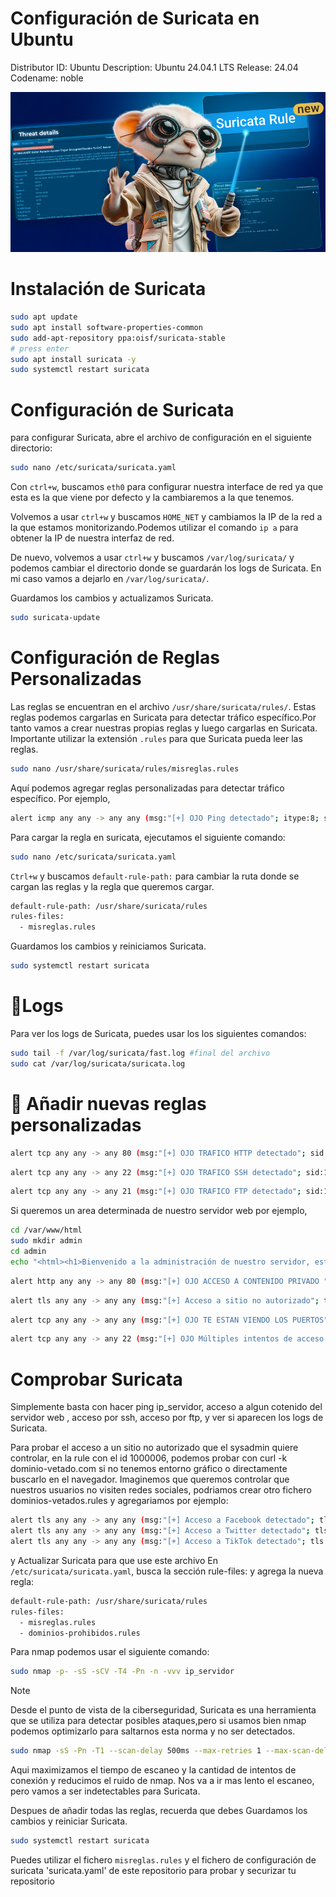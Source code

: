 # Configuración de Suricata en Ubuntu 

Distributor ID: Ubuntu
Description:    Ubuntu 24.04.1 LTS
Release:        24.04
Codename:       noble

![ids2](/img/suricatita.png)

# Instalación de Suricata

```bash
sudo apt update
sudo apt install software-properties-common
sudo add-apt-repository ppa:oisf/suricata-stable
# press enter
sudo apt install suricata -y
sudo systemctl restart suricata
```
# Configuración de Suricata
para configurar Suricata, abre el archivo de configuración en el siguiente directorio:
```bash
sudo nano /etc/suricata/suricata.yaml
```
Con `ctrl+w`, buscamos `eth0` para configurar nuestra interface de red ya que esta es la que viene por defecto y la cambiaremos a la que tenemos.

Volvemos a usar `ctrl+w` y buscamos `HOME_NET` y cambiamos la IP de la red a la que estamos monitorizando.Podemos utilizar el comando `ip a` para obtener la IP de nuestra interfaz de red.

De nuevo, volvemos a usar `ctrl+w` y buscamos `/var/log/suricata/` y podemos cambiar el directorio donde se guardarán los logs de Suricata. En mi caso vamos a dejarlo en `/var/log/suricata/`.

Guardamos los cambios y actualizamos Suricata.
```bash
sudo suricata-update
```

# Configuración de Reglas Personalizadas
Las reglas se encuentran en el archivo `/usr/share/suricata/rules/`. Estas reglas podemos cargarlas  en Suricata para detectar tráfico específico.Por tanto vamos a crear nuestras propias reglas y luego cargarlas en Suricata. Importante utilizar la extensión `.rules` para que Suricata pueda leer las reglas.

```bash	
sudo nano /usr/share/suricata/rules/misreglas.rules
```
Aquí podemos agregar reglas personalizadas para detectar tráfico específico. Por ejemplo, 

```bash
alert icmp any any -> any any (msg:"[+] OJO Ping detectado"; itype:8; sid:1000001; rev:1;)
```

Para cargar la regla en suricata, ejecutamos el siguiente comando:
```bash
sudo nano /etc/suricata/suricata.yaml
```
`Ctrl+w` y buscamos `default-rule-path:` para cambiar la ruta donde se cargan las reglas y la regla que queremos cargar.

```bash
default-rule-path: /usr/share/suricata/rules
rules-files:
  - misreglas.rules
```
Guardamos los cambios y reiniciamos Suricata.
```bash
sudo systemctl restart suricata
```

# 🎯Logs
Para ver los logs de Suricata, puedes usar los los siguientes comandos:
```bash
sudo tail -f /var/log/suricata/fast.log #final del archivo
sudo cat /var/log/suricata/suricata.log
```

# :page_with_curl: Añadir nuevas reglas personalizadas

```bash	
alert tcp any any -> any 80 (msg:"[+] OJO TRAFICO HTTP detectado"; sid:1000002; rev:1;)
```

```bash		
alert tcp any any -> any 22 (msg:"[+] OJO TRAFICO SSH detectado"; sid:1000003; rev:1;)
```

```bash		
alert tcp any any -> any 21 (msg:"[+] OJO TRAFICO FTP detectado"; sid:1000004; rev:1;)
```

Si queremos un area determinada de nuestro servidor web por ejemplo,
```bash			
cd /var/www/html
sudo mkdir admin
cd admin
echo "<html><h1>Bienvenido a la administración de nuestro servidor, estas visitando un directorio que no debes visitar, seras detectado por el IDS</h1></html>" | sudo tee /var/www/html/admin/index.html > /dev/null
```

```bash		
alert http any any -> any 80 (msg:"[+] OJO ACCESO A CONTENIDO PRIVADO "; content:"/admin"; http_uri; sid:1000005; rev:1;)
```

```bash
alert tls any any -> any any (msg:"[+] Acceso a sitio no autorizado"; tls.sni; content:"facebook"; sid:1000006; rev:1;)
```

```bash
alert tcp any any -> any any (msg:"[+] OJO TE ESTAN VIENDO LOS PUERTOS"; flags:S; threshold: type both, track by_src, count 20, seconds 3; sid:1000007; rev:1;)
```

```bash
alert tcp any any -> any 22 (msg:"[+] OJO Múltiples intentos de acceso SSH detectados"; flow:to_server, established; content:"Failed password"; sid:1000008; rev:1;)
```

# Comprobar Suricata
Simplemente basta con hacer ping ip_servidor, acceso a algun cotenido del servidor web , acceso por ssh, acceso por ftp, y ver si aparecen los logs de Suricata.

Para probar el acceso a un sitio no autorizado que el sysadmin quiere controlar, en la rule con el id 1000006, podemos probar con curl -k dominio-vetado.com si no tenemos entorno gráfico o directamente buscarlo en el navegador. Imaginemos que queremos controlar que nuestros usuarios no visiten redes sociales, podriamos crear otro fichero dominios-vetados.rules y agregariamos por ejemplo:

```bash
alert tls any any -> any any (msg:"[+] Acceso a Facebook detectado"; tls.sni; content:"facebook.com"; sid:2000001; rev:1;)
alert tls any any -> any any (msg:"[+] Acceso a Twitter detectado"; tls.sni; content:"twitter.com"; sid:2000002; rev:1;)
alert tls any any -> any any (msg:"[+] Acceso a TikTok detectado"; tls.sni; content:"tiktok.com"; sid:2000003; rev:1;)
```
y Actualizar Suricata para que use este archivo En `/etc/suricata/suricata.yaml`, busca la sección rule-files: y agrega la nueva regla:

```bash
default-rule-path: /usr/share/suricata/rules
rules-files:
  - misreglas.rules
  - dominios-prohibidos.rules
```
Para nmap podemos usar el siguiente comando:
```bash
sudo nmap -p- -sS -sCV -T4 -Pn -n -vvv ip_servidor
```

>[!NOTE]
>Desde el punto de vista de la ciberseguridad, Suricata es una herramienta que se utiliza para detectar posibles ataques,pero si usamos bien nmap podemos optimizarlo para saltarnos esta norma y no ser detectados. 

```bash
sudo nmap -sS -Pn -T1 --scan-delay 500ms --max-retries 1 --max-scan-delay 1000ms -f -p- ip_servidor
```

Aqui maximizamos el tiempo de escaneo y la cantidad de intentos de conexión y reducimos el ruido de nmap. Nos va a ir mas lento el escaneo, pero vamos a ser indetectables para Suricata.


Despues de añadir todas las reglas, recuerda que debes Guardamos los cambios y reiniciar Suricata.
```bash
sudo systemctl restart suricata
```
Puedes utilizar el fichero `misreglas.rules` y el fichero de configuración de suricata 'suricata.yaml' de este repositorio para probar y securizar tu repositorio
